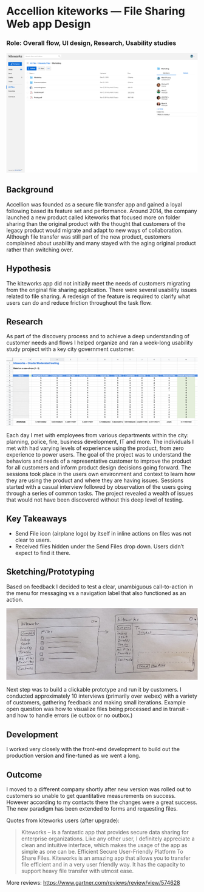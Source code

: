 # Accellion kiteworks — File Sharing Web app Design
### Role: Overall flow, UI design, Research, Usability studies

![accellion file sharing app](/img/files2.png)

## Background

Accellion was founded as a secure file transfer app and gained a loyal following based its feature set and performance. Around 2014, the company launched a new product called kiteworks that focused more on folder sharing than the original product with the thought that customers of the legacy product would migrate and adapt to new ways of collaboration. Although file transfer was still part of the new product, customers complained about usability and many stayed with the aging original product rather than switching over.  

## Hypothesis

The kiteworks app did not initially meet the needs of customers migrating from the original file sharing application. There were several usability issues related to file sharing. A redesign of the feature is required to clarify what users can do and reduce friction throughout the task flow.

## Research

As part of the discovery process and to achieve a deep understanding of customer needs and flows I helped organize and ran a week-long usability study project with a key city government customer. 

![accellion research example](/img/usertest1.png)

Each day I met with employees from various departments within the city: planning, police, fire, business development, IT and more. The individuals I met with had varying levels of experience using the product, from zero experience to power users. The goal of the project was to understand the behaviors and needs of a representative customer to improve the product for all customers and inform product design decisions going forward. The sessions took place in the users own environment and context to learn how they are using the product and where they are having issues. Sessions started with a casual interview followed by observation of the users going through a series of common tasks. The project revealed a wealth of issues that would not have been discovered without this deep level of testing.  

## Key Takeaways  

- Send File icon (airplane logo) by itself in inline actions on files was not clear to users. 
- Received files hidden under the Send Files drop down. Users didn’t expect to find it there.

## Sketching/Prototyping

Based on feedback I decided to test a clear, unambiguous call-to-action in the menu for messaging vs a navigation label that also functioned as an action.

![sketches for file sharing app](/img/IMG_0366.png)

Next step was to build a clickable prototype and run it by customers. I conducted approximately 10 interviews (primarily over webex) with a variety of customers, gathering feedback and making small iterations. Example open question was how to visualize files being processed and in transit - and how to handle errors (ie outbox or no outbox.)

## Development

I worked very closely with the front-end development to build out the production version and fine-tuned as we went a long.

## Outcome

I moved to a different company shortly after new version was rolled out to customers so unable to get quantitative measurements on success. However according to my contacts there the changes were a great success. The new paradigm has been extended to forms and requesting files.

Quotes from kiteworks users (after upgrade):

> Kiteworks – is a fantastic app that provides secure data sharing for enterprise organizations.
> Like any other user, I definitely appreciate a clean and intuitive interface, which makes the usage of the app as simple as one can be.
> Efficient Secure User-Friendly Platform To Share Files. Kiteworks is an amazing app that allows you to transfer file efficient and in a very user friendly way. It has the capacity to support heavy file transfer with utmost ease.

More reviews: https://www.gartner.com/reviews/review/view/574628
